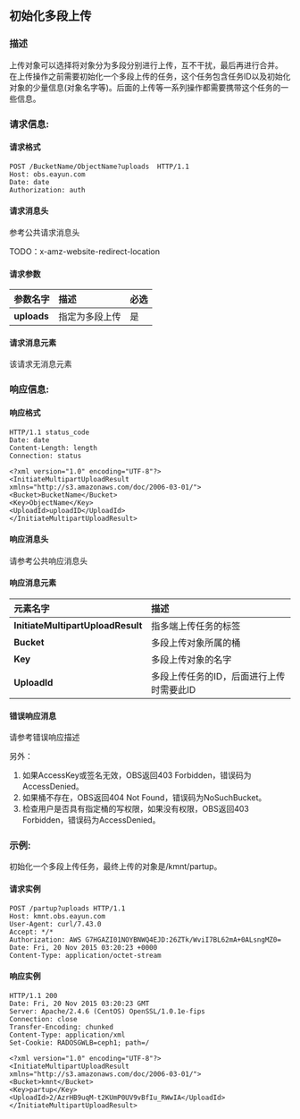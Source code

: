 ## 初始化多段上传

### 描述

上传对象可以选择将对象分为多段分别进行上传，互不干扰，最后再进行合并。  
在上传操作之前需要初始化一个多段上传的任务，这个任务包含任务ID以及初始化对象的少量信息(对象名字等)。后面的上传等一系列操作都需要携带这个任务的一些信息。

### 请求信息:

#### 请求格式

```
POST /BucketName/ObjectName?uploads  HTTP/1.1 
Host: obs.eayun.com 
Date: date 
Authorization: auth  
```

#### 请求消息头

参考公共请求消息头

TODO：x-amz-website-redirect-location

#### 请求参数

| 参数名字 | 描述 | 必选 |
|  :---  |  :---  |  :---  |
|  **uploads**  |  指定为多段上传  |   是   |
    
#### 请求消息元素

该请求无消息元素
    
### 响应信息:

#### 响应格式

```
HTTP/1.1 status_code
Date: date 
Content-Length: length 
Connection: status 

<?xml version="1.0" encoding="UTF-8"?>
<InitiateMultipartUploadResult xmlns="http://s3.amazonaws.com/doc/2006-03-01/">
<Bucket>BucketName</Bucket> 
<Key>ObjectName</Key> 
<UploadId>uploadID</UploadId>
</InitiateMultipartUploadResult> 
```

#### 响应消息头

请参考公共响应消息头

#### 响应消息元素

| 元素名字 | 描述 |
|  :---  |  :---  |
|  **InitiateMultipartUploadResult**  |  指多端上传任务的标签  |
|  **Bucket**  |  多段上传对象所属的桶  |
|  **Key**  |  多段上传对象的名字  |
|  **UploadId**  |  多段上传任务的ID，后面进行上传时需要此ID  |

#### 错误响应消息

请参考错误响应描述

另外：

1. 如果AccessKey或签名无效，OBS返回403 Forbidden，错误码为AccessDenied。
2. 如果桶不存在，OBS返回404 Not Found，错误码为NoSuchBucket。
3. 检查用户是否具有指定桶的写权限，如果没有权限，OBS返回403 Forbidden，错误码为AccessDenied。

### 示例:

初始化一个多段上传任务，最终上传的对象是/kmnt/partup。

#### 请求实例

```
POST /partup?uploads HTTP/1.1
Host: kmnt.obs.eayun.com
User-Agent: curl/7.43.0
Accept: */*
Authorization: AWS G7HGAZI01NOYBNWQ4EJD:26ZTk/WviI7BL62mA+0ALsngMZ0=
Date: Fri, 20 Nov 2015 03:20:23 +0000
Content-Type: application/octet-stream
```

#### 响应实例

```
HTTP/1.1 200 
Date: Fri, 20 Nov 2015 03:20:23 GMT
Server: Apache/2.4.6 (CentOS) OpenSSL/1.0.1e-fips
Connection: close
Transfer-Encoding: chunked
Content-Type: application/xml
Set-Cookie: RADOSGWLB=ceph1; path=/

<?xml version="1.0" encoding="UTF-8"?>
<InitiateMultipartUploadResult xmlns="http://s3.amazonaws.com/doc/2006-03-01/">
<Bucket>kmnt</Bucket>
<Key>partup</Key>
<UploadId>2/AzrHB9uqM-t2KUmP0UV9vBfIu_RWwIA</UploadId>
</InitiateMultipartUploadResult>
```